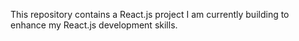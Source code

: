 This repository contains a React.js project I am currently building to enhance my React.js development skills.
